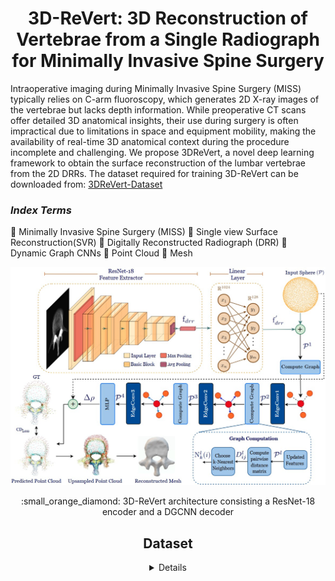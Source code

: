 <h1 align="center">3D-ReVert: 3D Reconstruction of Vertebrae from a Single Radiograph for Minimally Invasive Spine Surgery
</h1>

<p  align="center">  
 
Intraoperative imaging during Minimally Invasive Spine Surgery (MISS) typically relies on C-arm fluoroscopy, which generates 2D X-ray images of the vertebrae but lacks depth information. While preoperative CT scans offer detailed 3D anatomical insights, their use during surgery is often impractical due to limitations in space and equipment mobility, making the availability of real-time 3D anatomical context during the procedure incomplete and challenging. We propose 3DReVert, a novel deep learning framework to obtain the surface reconstruction of the lumbar vertebrae from the 2D DRRs. The dataset required for training 3D-ReVert can be downloaded from: [3DReVert-Dataset](https://drive.google.com/drive/folders/1YBzQlRE8mZOfmKDpoc9omabz6GCIIJbH?usp=sharing) 
<h3 > <i>Index Terms</i> </h3> 

  :diamond_shape_with_a_dot_inside: Minimally Invasive Spine Surgery (MISS)
  :diamond_shape_with_a_dot_inside: Single view Surface Reconstruction(SVR)
  :diamond_shape_with_a_dot_inside: Digitally Reconstructed Radiograph (DRR) 
  :diamond_shape_with_a_dot_inside: Dynamic Graph CNNs
  :diamond_shape_with_a_dot_inside: Point Cloud 
  :diamond_shape_with_a_dot_inside: Mesh

</div>
<p align="center">
  <img src="Methodology.jpg">
</p>
<div align = "center">
  :small_orange_diamond: 3D-ReVert architecture consisting a ResNet-18 encoder and a DGCNN decoder
 </p>


<h2 align="center">Dataset</h2>
<details>

You can download the dataset from the following link:

🔗 [3DReVert-Dataset](https://drive.google.com/drive/folders/1YBzQlRE8mZOfmKDpoc9omabz6GCIIJbH?usp=sharing) 

We present an open-source dataset for SVR of lumbar vertebrae comprising of 475 unique mesh–DRR pairs. For each mesh, DRRs are rendered from 24 diverse view-points, resulting in an
augmented dataset of 11,400 mesh–DRR pair  
   - The 3DReVert-dataset is split into train, validation and test data in the70:20:10 split

Sub-directory-based arrangement:

```
DRR/
├── verse004_segment_20/
│  ├── rendering/
│    ├── 00.png
│    ├── 01.png
│    ├── 02.png
│    └── ...
├──verse005_segment_20/
│   ├── rendering/
│   │   ├── 00.png
│   │   ├── 01.png
│   │   ├── ...
│   │   └── 23.png
├── ...  
│   └── ...
Mesh/
├── verse004_segment_20.stl/..
├── verse005_segment_20.stl/..
├── ...
```
</details>



